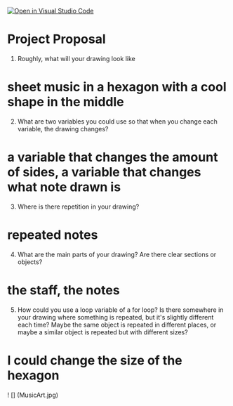 [![Open in Visual Studio Code](https://classroom.github.com/assets/open-in-vscode-2e0aaae1b6195c2367325f4f02e2d04e9abb55f0b24a779b69b11b9e10269abc.svg)](https://classroom.github.com/online_ide?assignment_repo_id=20453799&assignment_repo_type=AssignmentRepo)
# Project Proposal

1. Roughly, what will your drawing look like
# sheet music in a hexagon with a cool shape in the middle

2. What are two variables you could use so that when you change each variable, the drawing changes?
# a variable that changes the amount of sides, a variable that changes what note drawn is

3. Where is there repetition in your drawing?
# repeated notes

4. What are the main parts of your drawing? Are there clear sections or objects?
# the staff, the notes

5. How could you use a loop variable of a for loop? Is there somewhere in your drawing where something is repeated, but it's slightly different each time? Maybe the same object is repeated in different places, or maybe a similar object is repeated but with different sizes?
# I could change the size of the hexagon

! [] (MusicArt.jpg)